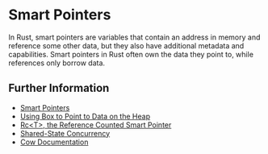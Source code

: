 # Smart Pointers

In Rust, smart pointers are variables that contain an address in memory and reference some other data, but they also have additional metadata and capabilities.
Smart pointers in Rust often own the data they point to, while references only borrow data.

## Further Information

- [Smart Pointers](https://rust-book.cs.brown.edu/ch15-00-smart-pointers.html)
- [Using Box to Point to Data on the Heap](https://rust-book.cs.brown.edu/ch15-01-box.html)
- [Rc\<T\>, the Reference Counted Smart Pointer](https://rust-book.cs.brown.edu/ch15-04-rc.html)
- [Shared-State Concurrency](https://rust-book.cs.brown.edu/ch16-03-shared-state.html)
- [Cow Documentation](https://doc.rust-lang.org/std/borrow/enum.Cow.html)

